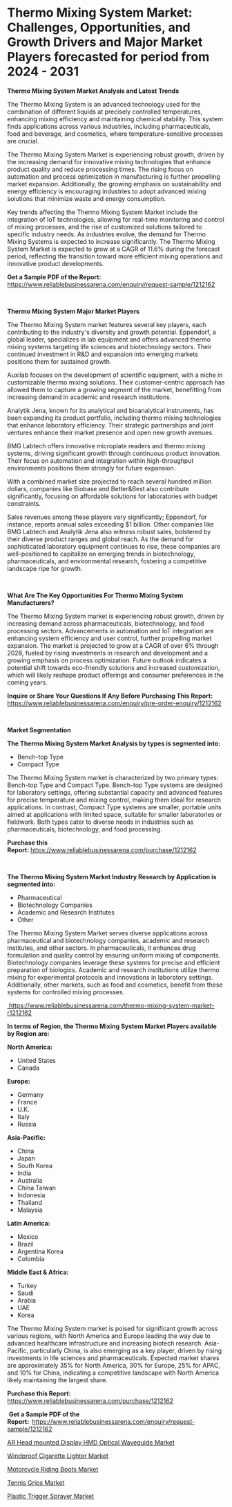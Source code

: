 <p><h1>Thermo Mixing System Market: Challenges, Opportunities, and Growth Drivers and Major Market Players forecasted for period from 2024 - 2031</h1></p><p><strong>Thermo Mixing System Market Analysis and Latest Trends</strong></p>
<p><p>The Thermo Mixing System is an advanced technology used for the combination of different liquids at precisely controlled temperatures, enhancing mixing efficiency and maintaining chemical stability. This system finds applications across various industries, including pharmaceuticals, food and beverage, and cosmetics, where temperature-sensitive processes are crucial. </p><p>The Thermo Mixing System Market is experiencing robust growth, driven by the increasing demand for innovative mixing technologies that enhance product quality and reduce processing times. The rising focus on automation and process optimization in manufacturing is further propelling market expansion. Additionally, the growing emphasis on sustainability and energy efficiency is encouraging industries to adopt advanced mixing solutions that minimize waste and energy consumption.</p><p>Key trends affecting the Thermo Mixing System Market include the integration of IoT technologies, allowing for real-time monitoring and control of mixing processes, and the rise of customized solutions tailored to specific industry needs. As industries evolve, the demand for Thermo Mixing Systems is expected to increase significantly. The Thermo Mixing System Market is expected to grow at a CAGR of 11.6% during the forecast period, reflecting the transition toward more efficient mixing operations and innovative product developments.</p></p>
<p><strong>Get a Sample PDF of the Report:&nbsp;</strong> <a href="https://www.reliablebusinessarena.com/enquiry/request-sample/1212162?utm_campaign=1288&utm_medium=2&utm_source=Github&utm_content=ia&utm_term=06102024&utm_id=thermo-mixing-system">https://www.reliablebusinessarena.com/enquiry/request-sample/1212162</a></p>
<p>&nbsp;</p>
<p><strong>Thermo Mixing System Major Market Players</strong></p>
<p><p>The Thermo Mixing System market features several key players, each contributing to the industry's diversity and growth potential. Eppendorf, a global leader, specializes in lab equipment and offers advanced thermo mixing systems targeting life sciences and biotechnology sectors. Their continued investment in R&D and expansion into emerging markets positions them for sustained growth.</p><p>Auxilab focuses on the development of scientific equipment, with a niche in customizable thermo mixing solutions. Their customer-centric approach has allowed them to capture a growing segment of the market, benefitting from increasing demand in academic and research institutions.</p><p>Analytik Jena, known for its analytical and bioanalytical instruments, has been expanding its product portfolio, including thermo mixing technologies that enhance laboratory efficiency. Their strategic partnerships and joint ventures enhance their market presence and open new growth avenues.</p><p>BMG Labtech offers innovative microplate readers and thermo mixing systems, driving significant growth through continuous product innovation. Their focus on automation and integration within high-throughput environments positions them strongly for future expansion.</p><p>With a combined market size projected to reach several hundred million dollars, companies like Biobase and Better&Best also contribute significantly, focusing on affordable solutions for laboratories with budget constraints.</p><p>Sales revenues among these players vary significantly; Eppendorf, for instance, reports annual sales exceeding $1 billion. Other companies like BMG Labtech and Analytik Jena also witness robust sales, bolstered by their diverse product ranges and global reach. As the demand for sophisticated laboratory equipment continues to rise, these companies are well-positioned to capitalize on emerging trends in biotechnology, pharmaceuticals, and environmental research, fostering a competitive landscape ripe for growth.</p></p>
<p>&nbsp;</p>
<p><strong>What Are The Key Opportunities For Thermo Mixing System Manufacturers?</strong></p>
<p><p>The Thermo Mixing System market is experiencing robust growth, driven by increasing demand across pharmaceuticals, biotechnology, and food processing sectors. Advancements in automation and IoT integration are enhancing system efficiency and user control, further propelling market expansion. The market is projected to grow at a CAGR of over 6% through 2028, fueled by rising investments in research and development and a growing emphasis on process optimization. Future outlook indicates a potential shift towards eco-friendly solutions and increased customization, which will likely reshape product offerings and consumer preferences in the coming years.</p></p>
<p><strong>Inquire or Share Your Questions If Any Before Purchasing This Report:</strong> <a href="https://www.reliablebusinessarena.com/enquiry/pre-order-enquiry/1212162?utm_campaign=1288&utm_medium=2&utm_source=Github&utm_content=ia&utm_term=06102024&utm_id=thermo-mixing-system">https://www.reliablebusinessarena.com/enquiry/pre-order-enquiry/1212162</a></p>
<p>&nbsp;</p>
<p><strong>Market Segmentation</strong></p>
<p><strong>The Thermo Mixing System Market Analysis by types is segmented into:</strong></p>
<p><ul><li>Bench-top Type</li><li>Compact Type</li></ul></p>
<p><p>The Thermo Mixing System market is characterized by two primary types: Bench-top Type and Compact Type. Bench-top Type systems are designed for laboratory settings, offering substantial capacity and advanced features for precise temperature and mixing control, making them ideal for research applications. In contrast, Compact Type systems are smaller, portable units aimed at applications with limited space, suitable for smaller laboratories or fieldwork. Both types cater to diverse needs in industries such as pharmaceuticals, biotechnology, and food processing.</p></p>
<p><strong>Purchase this Report:&nbsp;</strong><a href="https://www.reliablebusinessarena.com/purchase/1212162?utm_campaign=1288&utm_medium=2&utm_source=Github&utm_content=ia&utm_term=06102024&utm_id=thermo-mixing-system">https://www.reliablebusinessarena.com/purchase/1212162</a></p>
<p>&nbsp;</p>
<p><strong>The Thermo Mixing System Market Industry Research by Application is segmented into:</strong></p>
<p><ul><li>Pharmaceutical</li><li>Biotechnology Companies</li><li>Academic and Research Institutes</li><li>Other</li></ul></p>
<p><p>The Thermo Mixing System Market serves diverse applications across pharmaceutical and biotechnology companies, academic and research institutes, and other sectors. In pharmaceuticals, it enhances drug formulation and quality control by ensuring uniform mixing of components. Biotechnology companies leverage these systems for precise and efficient preparation of biologics. Academic and research institutions utilize thermo mixing for experimental protocols and innovations in laboratory settings. Additionally, other markets, such as food and cosmetics, benefit from these systems for controlled mixing processes.</p></p>
<p><a href="https://www.reliablebusinessarena.com/thermo-mixing-system-market-r1212162?utm_campaign=1288&utm_medium=2&utm_source=Github&utm_content=ia&utm_term=06102024&utm_id=thermo-mixing-system">&nbsp;https://www.reliablebusinessarena.com/thermo-mixing-system-market-r1212162</a></p>
<p><strong>In terms of Region, the Thermo Mixing System Market Players available by Region are:</strong></p>
<p>
    <p> <strong> North America: </strong>
        <ul>
            <li>United States</li>
            <li>Canada</li>
        </ul>
        </p> 
    <p> <strong> Europe: </strong>
        <ul>
            <li>Germany</li>
            <li>France</li>
            <li>U.K.</li>
            <li>Italy</li>
            <li>Russia</li>
        </ul>
        </p> 
    <p> <strong> Asia-Pacific: </strong>
        <ul>
            <li>China</li>
            <li>Japan</li>
            <li>South Korea</li>
            <li>India</li>
            <li>Australia</li>
            <li>China Taiwan</li>
            <li>Indonesia</li>
            <li>Thailand</li>
            <li>Malaysia</li>
        </ul>
        </p> 
    <p> <strong> Latin America: </strong>
        <ul>
            <li>Mexico</li>
            <li>Brazil</li>
            <li>Argentina Korea</li>
            <li>Colombia</li>
        </ul>
        </p> 
    <p> <strong> Middle East & Africa: </strong>
        <ul>
            <li>Turkey</li>
            <li>Saudi</li>
            <li>Arabia</li>
            <li>UAE</li>
            <li>Korea</li>
        </ul>
    </p>
    </p>
<p><p>The Thermo Mixing System market is poised for significant growth across various regions, with North America and Europe leading the way due to advanced healthcare infrastructure and increasing biotech research. Asia-Pacific, particularly China, is also emerging as a key player, driven by rising investments in life sciences and pharmaceuticals. Expected market shares are approximately 35% for North America, 30% for Europe, 25% for APAC, and 10% for China, indicating a competitive landscape with North America likely maintaining the largest share.</p></p>
<p><strong>Purchase this Report: </strong><a href="https://www.reliablebusinessarena.com/purchase/1212162?utm_campaign=1288&utm_medium=2&utm_source=Github&utm_content=ia&utm_term=06102024&utm_id=thermo-mixing-system">https://www.reliablebusinessarena.com/purchase/1212162</a></p>
<p>&nbsp;<strong>Get a Sample PDF of the Report:&nbsp;&nbsp;</strong><a href="https://www.reliablebusinessarena.com/enquiry/request-sample/1212162?utm_campaign=1288&utm_medium=2&utm_source=Github&utm_content=ia&utm_term=06102024&utm_id=thermo-mixing-system">https://www.reliablebusinessarena.com/enquiry/request-sample/1212162</a></p>
<p><strong></strong></p>
<p><p><a href="https://issuu.com/reportprime-2/docs/ar-head-mounted-display-hmd-optical_ac83bd2f7578bf?utm_campaign=1288&utm_medium=2&utm_source=Github&utm_content=ia&utm_term=06102024&utm_id=thermo-mixing-system">AR Head mounted Display HMD Optical Waveguide Market</a></p><p><a href="https://www.linkedin.com/pulse/windproof-cigarette-lighter-market-segmentation-in-depth-analysis-btoac?utm_campaign=1288&utm_medium=2&utm_source=Github&utm_content=ia&utm_term=06102024&utm_id=thermo-mixing-system">Windproof Cigarette Lighter Market</a></p><p><a href="https://www.linkedin.com/pulse/motorcycle-riding-boots-market-outlook-share-analysis-growth-ocdbc?utm_campaign=1288&utm_medium=2&utm_source=Github&utm_content=ia&utm_term=06102024&utm_id=thermo-mixing-system">Motorcycle Riding Boots Market</a></p><p><a href="https://www.linkedin.com/pulse/tennis-grips-market-size-growth-trends-statistics-forecasts-avorc?utm_campaign=1288&utm_medium=2&utm_source=Github&utm_content=ia&utm_term=06102024&utm_id=thermo-mixing-system">Tennis Grips Market</a></p><p><a href="https://www.linkedin.com/pulse/global-plastic-trigger-sprayer-market-analysis-key-trends-future-xttzc?utm_campaign=1288&utm_medium=2&utm_source=Github&utm_content=ia&utm_term=06102024&utm_id=thermo-mixing-system">Plastic Trigger Sprayer Market</a></p></p>